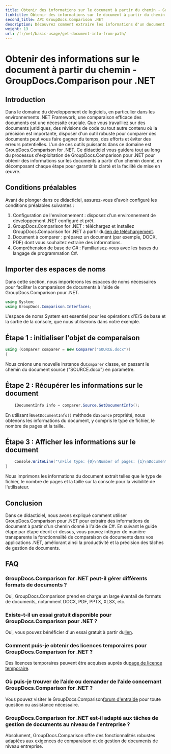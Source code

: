 ```yaml
---
title: Obtenir des informations sur le document à partir du chemin - GroupDocs.Comparison pour .NET
linktitle: Obtenir des informations sur le document à partir du chemin - GroupDocs.Comparison pour .NET
second_title: API GroupDocs.Comparison .NET
description: Découvrez comment extraire les informations d'un document à partir d'un chemin à l'aide de GroupDocs.Comparison for .NET. Étapes simples pour une gestion efficace des documents en C#.
weight: 13
url: /fr/net/basic-usage/get-document-info-from-path/
---
```


# Obtenir des informations sur le document à partir du chemin - GroupDocs.Comparison pour .NET

## Introduction
Dans le domaine du développement de logiciels, en particulier dans les environnements .NET Framework, une comparaison efficace des documents est une nécessité cruciale. Que vous travailliez sur des documents juridiques, des révisions de code ou tout autre contenu où la précision est importante, disposer d'un outil robuste pour comparer des documents peut vous faire gagner du temps, des efforts et éviter des erreurs potentielles. L'un de ces outils puissants dans ce domaine est GroupDocs.Comparison for .NET. Ce didacticiel vous guidera tout au long du processus d'exploitation de GroupDocs.Comparison pour .NET pour obtenir des informations sur les documents à partir d'un chemin donné, en décomposant chaque étape pour garantir la clarté et la facilité de mise en œuvre.
## Conditions préalables
Avant de plonger dans ce didacticiel, assurez-vous d'avoir configuré les conditions préalables suivantes :
1. Configuration de l'environnement : disposez d'un environnement de développement .NET configuré et prêt.
2.  GroupDocs.Comparison for .NET : téléchargez et installez GroupDocs.Comparison for .NET à partir du[lien de téléchargement](https://releases.groupdocs.com/comparison/net/).
3. Document à comparer : préparez un document (par exemple, DOCX, PDF) dont vous souhaitez extraire des informations.
4. Compréhension de base de C# : Familiarisez-vous avec les bases du langage de programmation C#.

## Importer des espaces de noms
Dans cette section, nous importerons les espaces de noms nécessaires pour faciliter la comparaison de documents à l'aide de GroupDocs.Comparison pour .NET.
```csharp
using System;
using GroupDocs.Comparison.Interfaces;
```

L'espace de noms System est essentiel pour les opérations d'E/S de base et la sortie de la console, que nous utiliserons dans notre exemple.

## Étape 1 : initialiser l'objet de comparaison
```csharp
using (Comparer comparer = new Comparer("SOURCE.docx"))
{
```
 Nous créons une nouvelle instance du`Comparer` classe, en passant le chemin du document source ("SOURCE.docx") en paramètre.
## Étape 2 : Récupérer les informations sur le document
```csharp
    IDocumentInfo info = comparer.Source.GetDocumentInfo();
```
 En utilisant le`GetDocumentInfo()` méthode du`Source` propriété, nous obtenons les informations du document, y compris le type de fichier, le nombre de pages et la taille.
## Étape 3 : Afficher les informations sur le document
```csharp
    Console.WriteLine("\nFile type: {0}\nNumber of pages: {1}\nDocument size: {2} bytes", info.FileType, info.PageCount, info.Size);
}
```
Nous imprimons les informations du document extrait telles que le type de fichier, le nombre de pages et la taille sur la console pour la visibilité de l'utilisateur.

## Conclusion
Dans ce didacticiel, nous avons expliqué comment utiliser GroupDocs.Comparison pour .NET pour extraire des informations de document à partir d'un chemin donné à l'aide de C#. En suivant le guide étape par étape décrit ci-dessus, vous pouvez intégrer de manière transparente la fonctionnalité de comparaison de documents dans vos applications .NET, améliorant ainsi la productivité et la précision des tâches de gestion de documents.
## FAQ
### GroupDocs.Comparison for .NET peut-il gérer différents formats de documents ?
Oui, GroupDocs.Comparison prend en charge un large éventail de formats de documents, notamment DOCX, PDF, PPTX, XLSX, etc.
### Existe-t-il un essai gratuit disponible pour GroupDocs.Comparison pour .NET ?
 Oui, vous pouvez bénéficier d'un essai gratuit à partir du[lien](https://releases.groupdocs.com/).
### Comment puis-je obtenir des licences temporaires pour GroupDocs.Comparison for .NET ?
 Des licences temporaires peuvent être acquises auprès du[page de licence temporaire](https://purchase.groupdocs.com/temporary-license/).
### Où puis-je trouver de l’aide ou demander de l’aide concernant GroupDocs.Comparison for .NET ?
 Vous pouvez visiter le GroupDocs.Comparison[forum d'entraide](https://forum.groupdocs.com/c/comparison/12) pour toute question ou assistance nécessaire.
### GroupDocs.Comparison for .NET est-il adapté aux tâches de gestion de documents au niveau de l'entreprise ?
Absolument, GroupDocs.Comparison offre des fonctionnalités robustes adaptées aux exigences de comparaison et de gestion de documents de niveau entreprise.